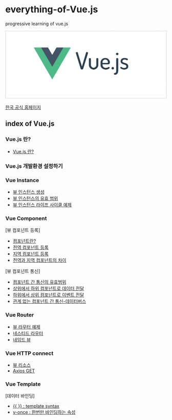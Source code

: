 # everything-of-Vue.js
progressive learning of vue.js

![logo](./img/logo.png)

[한국 공식 홈페이지](https://kr.vuejs.org/)

## index of Vue.js
### Vue.js 란?  
* [Vue.js 란?](https://github.com/huewilliams/everything-of-vue.js/blob/master/what%20is%20vue.js/vue.js%EB%9E%80.md)
  
### Vue.js 개발환경 설정하기  

### Vue Instance  
* [뷰 인스턴스 생성](https://github.com/huewilliams/everything-of-vue.js/blob/master/Vue%20Instance/book_do_it/%EB%B7%B0%20%EC%9D%B8%EC%8A%A4%ED%84%B4%EC%8A%A4%20%EC%83%9D%EC%84%B1/create_instance.html)
* [뷰 인스턴스의 유효 범위](https://github.com/huewilliams/everything-of-vue.js/blob/master/Vue%20Instance/book_do_it/%EB%B7%B0%20%EC%9D%B8%EC%8A%A4%ED%84%B4%EC%8A%A4%EC%9D%98%20%EC%9C%A0%ED%9A%A8%20%EB%B2%94%EC%9C%84/vue_effective_scope.html)
* [뷰 인스턴스 라이프 사이클 예제](https://github.com/huewilliams/everything-of-vue.js/tree/master/Vue%20Instance/book_do_it/%EB%B7%B0%20%EC%9D%B8%EC%8A%A4%ED%84%B4%EC%8A%A4%20%EB%9D%BC%EC%9D%B4%ED%94%84%20%EC%82%AC%EC%9D%B4%ED%81%B4)

### Vue Component
[뷰 컴포넌트 등록]
* [컴포넌트란?](https://github.com/huewilliams/everything-of-vue.js/blob/master/Vue%20Component/ReadMe.md)
* [전역 컴포넌트 등록](https://github.com/huewilliams/everything-of-vue.js/blob/master/Vue%20Component/%EC%A0%84%EC%97%AD%20%EC%BB%B4%ED%8F%AC%EB%84%8C%ED%8A%B8%20%EB%93%B1%EB%A1%9D/global_component.html)
* [지역 컴포넌트 등록](https://github.com/huewilliams/everything-of-vue.js/blob/master/Vue%20Component/%EC%A7%80%EC%97%AD%20%EC%BB%B4%ED%8F%AC%EB%84%8C%ED%8A%B8%20%EB%93%B1%EB%A1%9D/local_component.html)
* [전역과 지역 컴포넌트의 차이](https://github.com/huewilliams/everything-of-vue.js/blob/master/Vue%20Component/%EC%A0%84%EC%97%AD%EA%B3%BC%20%EC%A7%80%EC%97%AD%20%EC%BB%B4%ED%8F%AC%EB%84%8C%ED%8A%B8%EC%9D%98%20%EC%B0%A8%EC%9D%B4/two_components.html)  
  
[뷰 컴포넌트 통신]
* [컴포넌트 간 통신의 유효범위](https://github.com/huewilliams/everything-of-vue.js/blob/master/Vue%20Component/%EC%BB%B4%ED%8F%AC%EB%84%8C%ED%8A%B8%20%EA%B0%84%20%ED%86%B5%EC%8B%A0%EC%9D%98%20%EC%9C%A0%ED%9A%A8%20%EB%B2%94%EC%9C%84/component_scope.html)
* [상위에서 하위 컴포넌트로 데이터 전달](https://github.com/huewilliams/everything-of-vue.js/blob/master/Vue%20Component/%EC%83%81%EC%9C%84%EC%97%90%EC%84%9C%20%ED%95%98%EC%9C%84%20%EC%BB%B4%ED%8F%AC%EB%84%8C%ED%8A%B8%EB%A1%9C%20%EB%8D%B0%EC%9D%B4%ED%84%B0%20%EC%A0%84%EB%8B%AC%ED%95%98%EA%B8%B0/props_property.html)
* [하위에서 상위 컴포넌트로 이벤트 전달](https://github.com/huewilliams/everything-of-vue.js/blob/master/Vue%20Component/%ED%95%98%EC%9C%84%EC%97%90%EC%84%9C%20%EC%83%81%EC%9C%84%20%EC%BB%B4%ED%8F%AC%EB%84%8C%ED%8A%B8%EB%A1%9C%20%EC%9D%B4%EB%B2%A4%ED%8A%B8%20%EC%A0%84%EB%8B%AC/event_emit%26v-on.html)
* [관계 없는 컴포넌트 간 통신-데이터버스](https://github.com/huewilliams/everything-of-vue.js/blob/master/Vue%20Component/%EA%B4%80%EA%B3%84%20%EC%97%86%EB%8A%94%20%EC%BB%B4%ED%8F%AC%EB%84%8C%ED%8A%B8%20%EA%B0%84%20%ED%86%B5%EC%8B%A0(event-bus)/event_bus.html)

### Vue Router  
* [뷰 라우터 예제](https://github.com/huewilliams/everything-of-vue.js/blob/master/Vue%20Router/vue_router.html)
* [네스티드 라우터](https://github.com/huewilliams/everything-of-vue.js/blob/master/Vue%20Router/nested_router.html)
* [네임드 뷰](https://github.com/huewilliams/everything-of-vue.js/blob/master/Vue%20Router/named_view.html)
### Vue HTTP connect  
* [뷰 리소스](https://github.com/huewilliams/everything-of-vue.js/blob/master/HTTP_connect/vue_resource.html)
* [Axios GET](https://github.com/huewilliams/everything-of-vue.js/blob/master/HTTP_connect/Axios/GET/axios_get.html)
### Vue Template
[데이터 바인딩]
* [{{ }} : template syntax](https://github.com/huewilliams/everything-of-vue.js/blob/master/Vue%20Template/data_binding/template_syntax.html)
* [v-once : 한번만 바인딩하는 속성](https://github.com/huewilliams/everything-of-vue.js/blob/master/Vue%20Template/data_binding/v_once.html)

